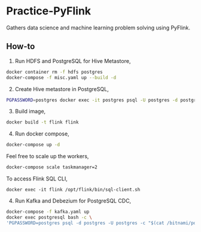 # Practice-PyFlink

Gathers data science and machine learning problem solving using PyFlink.

## How-to

1. Run HDFS and PostgreSQL for Hive Metastore,

```bash
docker container rm -f hdfs postgres
docker-compose -f misc.yaml up --build -d
```

2. Create Hive metastore in PostgreSQL,

```bash
PGPASSWORD=postgres docker exec -it postgres psql -U postgres -d postgres -c "$(cat hive-schema-3.1.0.postgres.sql)"
```

3. Build image,

```bash
docker build -t flink flink
```

4. Run docker compose,

```bash
docker-compose up -d
```

Feel free to scale up the workers,

```bash
docker-compose scale taskmanager=2
```

To access Flink SQL CLI,

```
docker exec -it flink /opt/flink/bin/sql-client.sh
```

4. Run Kafka and Debezium for PostgreSQL CDC,

```bash
docker-compose -f kafka.yaml up
docker exec postgresql bash -c \
'PGPASSWORD=postgres psql -d postgres -U postgres -c "$(cat /bitnami/postgresql/conf/table.sql)"'
```